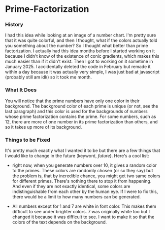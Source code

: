# Prime-Factorization

### History

I had this idea while looking at an image of a number chart. I'm pretty sure that it was quite colorful, and then I thought, what if the colors actually told you something about the number? So I thought what better than prime factorization. I actually had this idea months before I started working on it because I didn't know of the existence of conic gradients, which makes this much easier than if it didn't exist. Then I got to working on it sometime in January 2025. I accidentally deleted the code in February but remade it within a day because it was actually very simple, I was just bad at javascript (probably still am idk) so it took me month.

### What It Does

You will notice that the prime numbers have only one color in their background. The background color of each prime is unique (or not, see the last paragraph) and this color is used for the backgrounds of numbers whose prime factorization contains the prime. For some numbers, such as 12, there are more of one number in its prime factorization than others, and so it takes up more of its background.

### Things to be Fixed

It's pretty much exactly what I wanted it to be but there are a few things that I would like to change in the future (keyword, *future*). Here's a cool list:

* right now, when you generate numbers over 10, it gives a random color to the primes. These colors are randomly chosen (or so they say) but the problem is, that by incredible chance, you might get two same colors for different primes. There's nothing there to stop it from happening. And even if they are not exactly identical, some colors are indistinguishable from each other by the human eye. If I were to fix this, there would be a limit to how many numbers can be generated.

* All numbers except for 1 and 7 are white in font color. This makes them difficult to see under brighter colors. 7 was originally white too but I changed it because it was difficult to see. I want to make it so that the colors of the text depends on the background.
